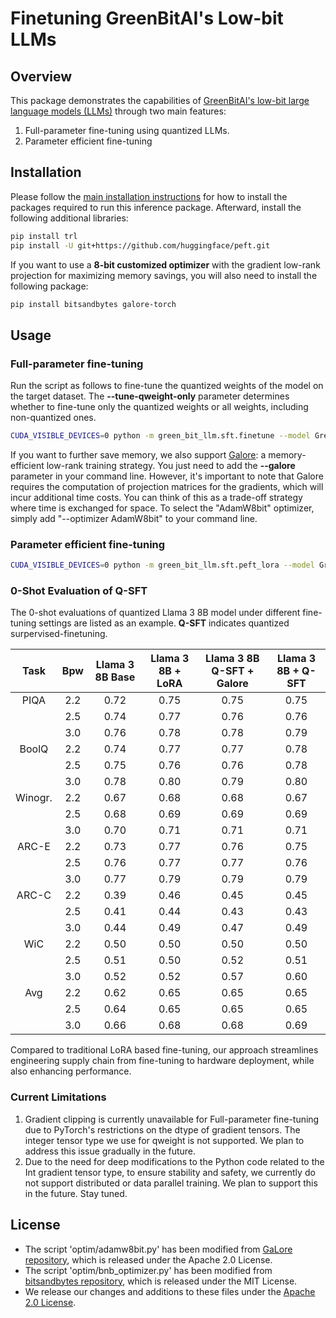 # Finetuning GreenBitAI's Low-bit LLMs

## Overview

This package demonstrates the capabilities of [GreenBitAI's low-bit large language models (LLMs)](https://huggingface.co/GreenBitAI) through two main features:
1. Full-parameter fine-tuning using quantized LLMs.
2. Parameter efficient fine-tuning


## Installation

Please follow the [main installation instructions](../../README.md#installation) for how to install the packages required to run this inference package.
Afterward, install the following additional libraries:

```bash
pip install trl
pip install -U git+https://github.com/huggingface/peft.git
```

If you want to use a **8-bit customized optimizer** with the gradient low-rank projection for maximizing memory savings, you will also need to install the following package:

```bash
pip install bitsandbytes galore-torch
```

## Usage

### Full-parameter fine-tuning

Run the script as follows to fine-tune the quantized weights of the model on the target dataset. 
The **--tune-qweight-only** parameter determines whether to fine-tune only the quantized weights or all weights, including non-quantized ones.

```bash
CUDA_VISIBLE_DEVICES=0 python -m green_bit_llm.sft.finetune --model GreenBitAI/Qwen-1.5-1.8B-layer-mix-bpw-3.0 --dataset tatsu-lab/alpaca --tune-qweight-only
```
If you want to further save memory, we also support [Galore](https://github.com/jiaweizzhao/GaLore): a memory-efficient low-rank training strategy. 
You just need to add the **--galore** parameter in your command line. However, it's important to note that Galore requires the computation of projection matrices for the gradients, which will incur additional time costs. 
You can think of this as a trade-off strategy where time is exchanged for space.
To select the "AdamW8bit" optimizer, simply add "--optimizer AdamW8bit" to your command line.

### Parameter efficient fine-tuning

```bash
CUDA_VISIBLE_DEVICES=0 python -m green_bit_llm.sft.peft_lora --model GreenBitAI/Qwen-1.5-1.8B-layer-mix-bpw-3.0 --dataset tatsu-lab/alpaca --lr-fp 1e-6
```

### 0-Shot Evaluation of Q-SFT 

The 0-shot evaluations of quantized Llama 3 8B model under different fine-tuning settings are listed as an example. **Q-SFT** indicates quantized surpervised-finetuning.

| Task          |   Bpw    |  Llama 3 8B Base  |  Llama 3 8B + LoRA  | Llama 3 8B Q-SFT + Galore  | Llama 3 8B + Q-SFT |
|:-------------:|:--------:|:-----------------:|:-------------------:|:--------------------------:|:------------------:|
|     PIQA      |   2.2    |       0.72        |        0.75         |            0.75            |        0.75        |
|               |   2.5    |       0.74        |        0.77         |            0.76            |        0.76        |
|               |   3.0    |       0.76        |        0.78         |            0.78            |        0.79        |
|     BoolQ     |   2.2    |       0.74        |        0.77         |            0.77            |        0.78        |
|               |   2.5    |       0.75        |        0.76         |            0.76            |        0.78        |
|               |   3.0    |       0.78        |        0.80         |            0.79            |        0.80        |
|     Winogr.   |   2.2    |       0.67        |        0.68         |            0.68            |        0.67        |
|               |   2.5    |       0.68        |        0.69         |            0.69            |        0.69        |
|               |   3.0    |       0.70        |        0.71         |            0.71            |        0.71        |
|     ARC-E     |   2.2    |       0.73        |        0.77         |            0.76            |        0.75        |
|               |   2.5    |       0.76        |        0.77         |            0.77            |        0.76        |
|               |   3.0    |       0.77        |        0.79         |            0.79            |        0.79        |
|     ARC-C     |   2.2    |       0.39        |        0.46         |            0.45            |        0.45        |
|               |   2.5    |       0.41        |        0.44         |            0.43            |        0.43        |
|               |   3.0    |       0.44        |        0.49         |            0.47            |        0.49        |
|     WiC       |   2.2    |       0.50        |        0.50         |            0.50            |        0.50        |
|               |   2.5    |       0.51        |        0.50         |            0.52            |        0.51        |
|               |   3.0    |       0.52        |        0.52         |            0.57            |        0.60        |
|     Avg       |   2.2    |       0.62        |        0.65         |            0.65            |        0.65        |
|               |   2.5    |       0.64        |        0.65         |            0.65            |        0.65        |
|               |   3.0    |       0.66        |        0.68         |            0.68            |        0.69        |

Compared to traditional LoRA based fine-tuning, our approach streamlines engineering supply chain from fine-tuning to hardware deployment, while also enhancing performance.

### Current Limitations

1. Gradient clipping is currently unavailable for Full-parameter fine-tuning due to PyTorch's restrictions on the dtype of gradient tensors. The integer tensor type we use for qweight is not supported. We plan to address this issue gradually in the future.
2. Due to the need for deep modifications to the Python code related to the Int gradient tensor type, to ensure stability and safety, we currently do not support distributed or data parallel training. We plan to support this in the future. Stay tuned.


## License
- The script 'optim/adamw8bit.py' has been modified from [GaLore repository](https://github.com/jiaweizzhao/GaLore/blob/master/galore_torch/adamw8bit.py), which is released under the Apache 2.0 License.
- The script 'optim/bnb_optimizer.py' has been modified from [bitsandbytes repository](https://github.com/TimDettmers/bitsandbytes/blob/main/bitsandbytes/optim/optimizer.py), which is released under the MIT License.
- We release our changes and additions to these files under the [Apache 2.0 License](../../LICENSE).
